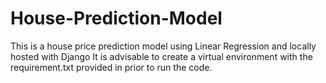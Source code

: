 # House-Prediction-Model
This is a house price prediction model using Linear Regression and locally hosted with Django
It is advisable to create a virtual environment with the requirement.txt provided in prior to run the code.
